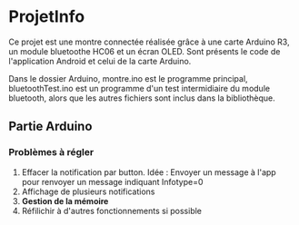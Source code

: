 # ProjetInfo
Ce projet est une montre connectée réalisée grâce à une carte Arduino R3, un module bluetoothe HC06 et un écran OLED.
Sont présents le code de l'application Android et celui de la carte Arduino.

Dans le dossier Arduino, montre.ino est le programme principal, bluetoothTest.ino est un programme d'un test intermidiaire du module bluetooth, alors que les autres fichiers sont inclus dans la bibliothèque. 

## Partie Arduino
### Problèmes à régler
1. Effacer la notification par button. Idée : Envoyer un message à l'app pour renvoyer un message indiquant Infotype=0
2. Affichage de plusieurs notifications
3. __Gestion de la mémoire__
4. Réfilichir à d'autres fonctionnements si possible
